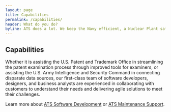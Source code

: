 ```yaml
---
layout: page
title: Capabilities
permalink: /capabilities/
header: What do you do?
byline: ATS does a lot. We keep the Navy efficient, a Nuclear Plant safer and we also develop software.
---
```


## Capabilities

Whether it is assisting the U.S. Patent and Trademark Office in streamlining the patent examination process through improved tools for examiners, or assisting the U.S. Army Intelligence and Security Command in connecting disparate data sources, our first-class team of software developers, designers, and business analysts are experienced in collaborating with customers to understand their needs and delivering agile solutions to meet their challenges.

Learn more about [ATS Software Development]({{site.baseurl}}/software%20development) or [ATS Maintenance Support]({{site.baseurl}}/maintenance%20support).
